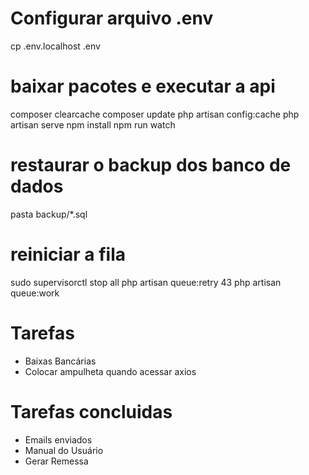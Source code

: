 # Configurar arquivo .env
cp .env.localhost .env
# baixar pacotes e executar a api
composer clearcache
composer update
php artisan config:cache
php artisan serve
npm install
npm run watch

# restaurar o backup dos banco de dados
pasta backup/*.sql

# reiniciar a fila 
sudo supervisorctl stop all
php artisan queue:retry 43
php artisan queue:work


# Tarefas
- Baixas Bancárias
- Colocar ampulheta quando acessar axios

# Tarefas concluidas
- Emails enviados
- Manual do Usuário 
- Gerar Remessa 



